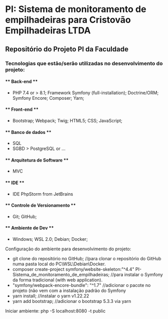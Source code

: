 # PI: Sistema de monitoramento de empilhadeiras para Cristovão Empilhadeiras LTDA
## Repositório do Projeto PI da Faculdade

### Tecnologias que estão/serão utilizadas no desenvolvimento do projeto:
#### ** Back-end **
- PHP 7.4 or > 8.1; Framework Symfony (full-installation); Doctrine/ORM; Symfony Encore; Composer; Yarn;
  
#### ** Front-end **
- Bootstrap; Webpack; Twig; HTML5; CSS; JavaScript;

#### ** Banco de dados **
- SQL
- SGBD > PostgreSQL or ... 

#### ** Arquitetura de Software **
- MVC

#### ** IDE **
- IDE PhpStorm from JetBrains

#### ** Controle de Versionamento **
- Git; GitHub;

#### ** Ambiente de Dev **
- Windows; WSL 2.0; Debian; Docker;

Configuração do ambiente para desenvolvimento do projeto:
 - git clone do repositório no GitHub; //para clonar o repositório do GitHub numa pasta local do PC\WSL\Debian\Docker.
 - composer create-project symfony/website-skeleton:"^4.4" PI-Sistema_de_monitoramento_de_empilhadeiras; //para instalar o Symfony da forma tradicional (with web application).
 - "symfony/webpack-encore-bundle": "^1.7" //adicionar o pacote no projeto (não vem com a instalação padrão do Symfony
 - yarn install; //instalar o yarn v1.22.22
 - yarn add bootstrap; //adicionar o bootstrap 5.3.3 via yarn

Iniciar ambiente: php -S localhost:8080 -t public
